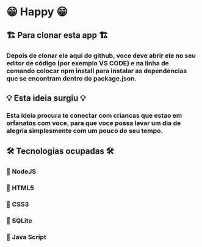 #  😁 Happy 😁

## 🏗️ Para clonar esta app 🏗️

### Depois de clonar ele aqui do github, voce deve abrir ele no seu editor de código (por exemplo VS CODE) e na linha de comando colocar npm install para instalar as dependencias que se encontram dentro do package.json.

## 💡 Esta ideia surgiu 💡

### Esta ideia procura te conectar com criancas que estao em orfanatos com voce, para que voce possa levar um dia de alegria simplesmente com um pouco do seu tempo.

## 🛠️ Tecnologias ocupadas 🛠️

### 🔧 NodeJS
### 🔧 HTML5
### 🔧 CSS3
### 🔧 SQLite
### 🔧 Java Script
